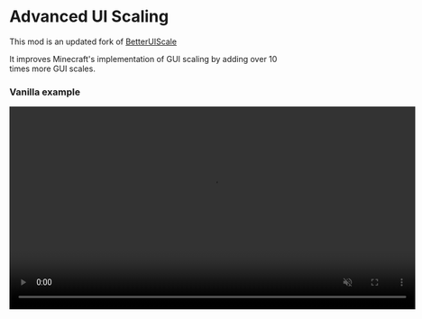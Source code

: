 # Advanced UI Scaling

This mod is an updated fork of [BetterUIScale](https://github.com/YeahImRose/BetterUIScale)

It improves Minecraft's implementation of GUI scaling by adding over 10 times more GUI scales.

### Vanilla example
<video src="https://github.com/Qendolin/BetterUIScale/assets/32160662/54519070-9240-487b-a510-d5314c786a0f" width="720" muted autoplay loop controls/>

## Known incompatibilities
No known incompatibilities so far. If you find one, [please make an issue](https://github.com/Qendolin/BetterUIScale/issues)
